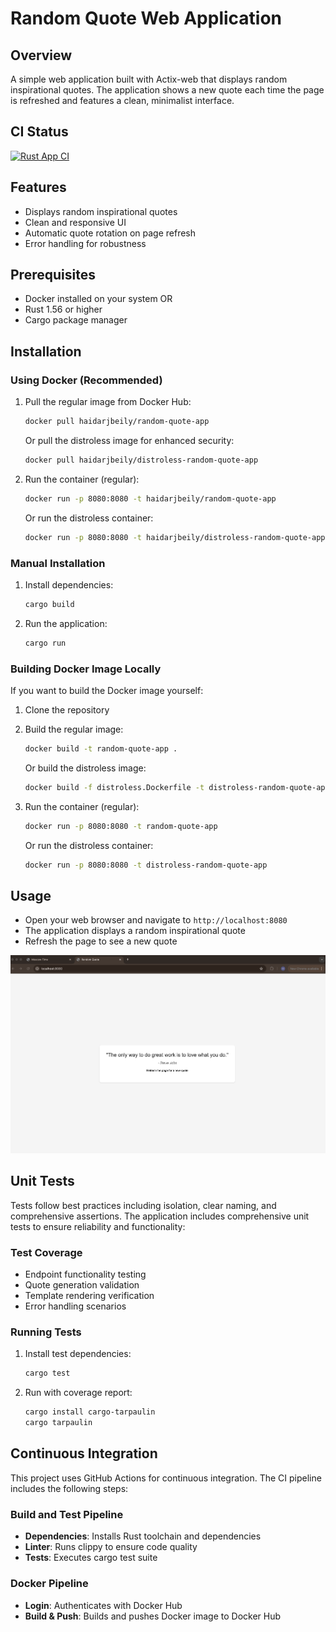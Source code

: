 # Random Quote Web Application

## Overview

A simple web application built with Actix-web that displays random inspirational quotes. The application shows a new quote each time the page is refreshed and features a clean, minimalist interface.

## CI Status

[![Rust App CI](https://github.com/HaidarJbeily7/s25-core-course-labs/actions/workflows/rust-app-ci.yml/badge.svg)](https://github.com/HaidarJbeily7/s25-core-course-labs/actions/workflows/rust-app-ci.yml)

## Features

- Displays random inspirational quotes
- Clean and responsive UI
- Automatic quote rotation on page refresh
- Error handling for robustness

## Prerequisites

- Docker installed on your system
OR
- Rust 1.56 or higher
- Cargo package manager

## Installation

### Using Docker (Recommended)

1. Pull the regular image from Docker Hub:

    ```bash
    docker pull haidarjbeily/random-quote-app
    ```

   Or pull the distroless image for enhanced security:

    ```bash
    docker pull haidarjbeily/distroless-random-quote-app
    ```

2. Run the container (regular):

    ```bash
    docker run -p 8080:8080 -t haidarjbeily/random-quote-app
    ```

   Or run the distroless container:

    ```bash
    docker run -p 8080:8080 -t haidarjbeily/distroless-random-quote-app
    ```

### Manual Installation

1. Install dependencies:

    ```bash
    cargo build
    ```

2. Run the application:

    ```bash
    cargo run
    ```

### Building Docker Image Locally

If you want to build the Docker image yourself:

1. Clone the repository
2. Build the regular image:

    ```bash
    docker build -t random-quote-app .
    ```

   Or build the distroless image:

    ```bash
    docker build -f distroless.Dockerfile -t distroless-random-quote-app .
    ```

3. Run the container (regular):

    ```bash
    docker run -p 8080:8080 -t random-quote-app
    ```

   Or run the distroless container:

    ```bash
    docker run -p 8080:8080 -t distroless-random-quote-app
    ```

## Usage

- Open your web browser and navigate to `http://localhost:8080`
- The application displays a random inspirational quote
- Refresh the page to see a new quote

![Random Quote App](usage.png)

## Unit Tests

Tests follow best practices including isolation, clear naming, and comprehensive assertions.
The application includes comprehensive unit tests to ensure reliability and functionality:

### Test Coverage

- Endpoint functionality testing
- Quote generation validation
- Template rendering verification
- Error handling scenarios

### Running Tests

1. Install test dependencies:

    ```bash
    cargo test
    ```

2. Run with coverage report:

    ```bash
    cargo install cargo-tarpaulin
    cargo tarpaulin
    ```

## Continuous Integration

This project uses GitHub Actions for continuous integration. The CI pipeline includes the following steps:

### Build and Test Pipeline

- **Dependencies**: Installs Rust toolchain and dependencies
- **Linter**: Runs clippy to ensure code quality
- **Tests**: Executes cargo test suite

### Docker Pipeline

- **Login**: Authenticates with Docker Hub
- **Build & Push**: Builds and pushes Docker image to Docker Hub
